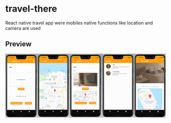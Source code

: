 # travel-there

React native travel app were mobiles native functions like location and camera are used

## Preview

<img src='./assets/github/travel.png' width='700' />
